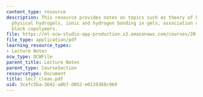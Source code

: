```yaml
---
content_type: resource
description: This resource provides notes on topics such as theory of hydrogel swelling,
  physical hydrogels, ionic and hydrogen bonding in gels, association of amphiphilic
  block copolymers.
file: https://ol-ocw-studio-app-production.s3.amazonaws.com/courses/20-462j-molecular-principles-of-biomaterials-spring-2006/3cefc5ba3642a8b7d052e0139368c969_lec7_clean.pdf
file_type: application/pdf
learning_resource_types:
- Lecture Notes
ocw_type: OCWFile
parent_title: Lecture Notes
parent_type: CourseSection
resourcetype: Document
title: lec7_clean.pdf
uid: 3cefc5ba-3642-a8b7-d052-e0139368c969
---
```

